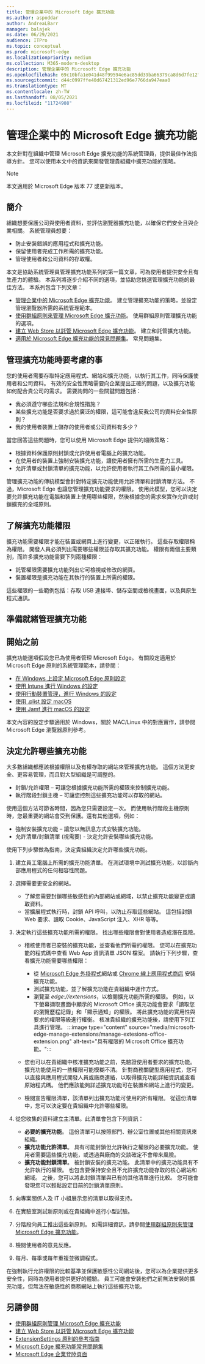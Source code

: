 ```yaml
---
title: 管理企業中的 Microsoft Edge 擴充功能
ms.author: aspoddar
author: AndreaLBarr
manager: balajek
ms.date: 06/29/2021
audience: ITPro
ms.topic: conceptual
ms.prod: microsoft-edge
ms.localizationpriority: medium
ms.collection: M365-modern-desktop
description: 管理企業中的 Microsoft Edge 擴充功能
ms.openlocfilehash: 69c10bfa1e041d48f99594e6ac85dd39ba66379ca8d6d7fe12f1bdef6f3b54fe
ms.sourcegitcommit: d44c0997ffe40d67421312ed96e7766da947eaa0
ms.translationtype: MT
ms.contentlocale: zh-TW
ms.lasthandoff: 08/05/2021
ms.locfileid: "11724908"
---
```

# <a name="manage-microsoft-edge-extensions-in-the-enterprise"></a>管理企業中的 Microsoft Edge 擴充功能

本文針對在組織中管理 Microsoft Edge 擴充功能的系統管理員，提供最佳作法指導方針。 您可以使用本文中的資訊來開發管理貴組織中擴充功能的策略。

> [!NOTE]
> 本文適用於 Microsoft Edge 版本 77 或更新版本。

## <a name="introduction"></a>簡介

組織想要保護公司與使用者資料，並評估瀏覽器擴充功能，以確保它們安全且與企業相關。 系統管理員想要：

- 防止安裝錯誤的應用程式和擴充功能。
- 保留使用者完成工作所需的擴充功能。
- 管理使用者和公司資料的存取權。  

本文是協助系統管理員管理擴充功能系列的第一篇文章，可為使用者提供安全且有生產力的體驗。 本系列將逐步介紹不同的選項，並協助您挑選管理擴充功能的最佳方法。 本系列包含下列文章：

- [管理企業中的 Microsoft Edge 擴充功能](microsoft-edge-manage-extensions.md)。 建立管理擴充功能的策略，並設定管理瀏覽器所需的系統管理範本。
- [使用群組原則來管理 Microsoft Edge 擴充功能](microsoft-edge-manage-extensions-policies.md)。 使用群組原則管理擴充功能的選項。
- [建立 Web Store 以託管 Microsoft Edge 擴充功能](microsoft-edge-manage-extensions-webstore.md)。 建立和託管擴充功能。
- [適用於 Microsoft Edge 擴充功能的常見問題集](microsoft-edge-manage-extensions-faq.md)。 常見問題集。

## <a name="things-to-consider-when-managing-extensions"></a>管理擴充功能時要考慮的事

您的使用者需要存取特定應用程式、網站和擴充功能，以執行其工作，同時保護使用者和公司資料。 有效的安全性策略需要向企業提出正確的問題，以及擴充功能如何配合貴公司的需求。 需要詢問的一些關鍵問題包括：

- 我必須遵守哪些法規和合規性措施？
- 某些擴充功能是否要求過於廣泛的權限，這可能會違反我公司的資料安全性原則？
- 我的使用者裝置上儲存的使用者或公司資料有多少？

當您回答這些問題時，您可以使用 Microsoft Edge 提供的細微策略：

- 根據資料保護原則封鎖或允許使用者電腦上的擴充功能。
- 在使用者的裝置上強制安裝擴充功能，讓使用者擁有所需的生產力工具。
- 允許清單或封鎖清單的擴充功能，以允許使用者執行其工作所需的最小權限。

管理擴充功能的傳統模型會針對特定擴充功能使用允許清單和封鎖清單方法。 不過，Microsoft Edge 也讓您管理擴充功能要求的權限。 使用此模型，您可以決定要允許擴充功能在電腦和裝置上使用哪些權限，然後根據您的需求來實作允許或封鎖擴充的全域原則。  

## <a name="understand-extension-permissions"></a>了解擴充功能權限

擴充功能需要權限才能在裝置或網頁上進行變更，以正確執行。 這些存取權限稱為權限。 開發人員必須列出需要哪些權限並存取其擴充功能。 權限有兩個主要類別，而許多擴充功能需要下列兩種權限：

- 託管權限需要擴充功能列出它可檢視或修改的網頁。
- 裝置權限是擴充功能在其執行的裝置上所需的權限。

這些權限的一些範例包括：存取 USB 連接埠、儲存空間或檢視畫面，以及與原生程式通訊。  

## <a name="get-ready-to-manage-extensions"></a>準備就緒管理擴充功能

## <a name="before-you-begin"></a>開始之前

擴充功能選項假設您已為使用者管理 Microsoft Edge。 有關設定適用於 Microsoft Edge 原則的系統管理範本，請參閱：

-   [在 Windows 上設定 Microsoft Edge 原則設定](/DeployEdge/configure-microsoft-edge)
-   [使用 Intune 進行 Windows 的設定](/mem/intune/configuration/administrative-templates-configure-edge?bc=https%3a%2f%2fdocs.microsoft.com%2fDeployEdge%2fbreadcrumb%2ftoc.json&toc=https%3a%2f%2fdocs.microsoft.com%2fDeployEdge%2ftoc.json)
-   [使用行動裝置管理，進行 Windows 的設定](/deployedge/configure-edge-with-mdm)
-   [使用 .plist 設定 macOS](/deployedge/configure-microsoft-edge-on-mac)
-   [使用 Jamf 進行 macOS 的設定](/deployedge/configure-microsoft-edge-on-mac-jamf)

本文內容的設定步驟適用於 Windows，關於 MAC/Linux 中的對應實作，請參閱 Microsoft Edge 瀏覽器原則參考。

## <a name="decide-which-extensions-to-allow"></a>決定允許哪些擴充功能

大多數組織都應該根據權限以及有權存取的網站來管理擴充功能。 這個方法更安全、更容易管理，而且對大型組織是可調整的。  

- 封鎖/允許權限 – 可讓您根據擴充功能所需的權限來控制擴充功能。
- 執行階段封鎖主機 – 可讓您控制這些擴充功能可以存取的網站。

使用這個方法可節省時間，因為您只需要設定一次。 而使用執行階段主機原則時，您最重要的網站會受到保護。還有其他選項，例如：

-   強制安裝擴充功能 – 讓您以無訊息方式安裝擴充功能。
-   允許清單/封鎖清單 (視需要) - 決定允許安裝哪些擴充功能。

使用下列步驟做為指南，決定貴組織決定允許哪些擴充功能。

1. 建立員工電腦上所需的擴充功能清單。 在測試環境中測試擴充功能，以診斷內部應用程式的任何相容性問題。
2. 選擇需要更安全的網站。

   - 了解您需要封鎖哪些敏感性的內部網站或網域，以禁止擴充功能變更或讀取資料。  
   - 當擴展程式執行時，封鎖 API 呼叫，以防止存取這些網站。 這包括封鎖 Web 要求、讀取 Cookie、JavaScript 注入、XHR 等等。

3. 決定執行這些擴充功能所需的權限。 找出哪些權限會對使用者造成潛在風險。

   - 稽核使用者已安裝的擴充功能，並查看他們所需的權限。 您可以在擴充功能的程式碼中查看 Web App 資訊清單 JSON 檔案。 請執行下列步驟，查看擴充功能需要哪些權限：

     - 從 [Microsoft Edge 外掛程式](https://microsoftedge.microsoft.com/addons/)網站或 [Chrome 線上應用程式商店](https://chrome.google.com/webstore) 安裝擴充功能。
     - 測試擴充功能，並了解擴充功能在貴組織中運作方式。
     - 瀏覽至 *edge://extensions*，以檢閱擴充功能所需的權限。 例如，以下螢幕擷取畫面中顯示的 Microsoft Office 擴充功能會要求「讀取您的瀏覽歷程記錄」和「顯示通知」的權限。 將此擴充功能的實用性與要求的權限等級進行權衡。 核准貴組織的擴充功能後，請使用下列工具進行管理。
   :::image type="content" source="media/microsoft-edge-manage-extensions/manage-extesions-office-extension.png" alt-text="具有權限的 Microsoft Office 擴充功能。":::

   - 您也可以在貴組織中核准擴充功能之前，先驗證使用者要求的擴充功能。 擴充功能使用的一些權限可能模糊不清。 針對商務關鍵型應用程式，您可以直接與應用程式開發人員或廠商連絡，以取得擴充功能詳細資訊或查看原始程式碼。 他們應該能夠詳述擴充功能可在裝置和網站上進行的變更。
   - 檢閱宣告權限清單，該清單列出擴充功能可使用的所有權限。 從這份清單中，您可以決定要在貴組織中允許哪些權限。

4. 從您收集的資料建立主清單。此清單會包含下列資訊：

   - **必要的擴充功能**。 這份清單可以按照部門、辦公室位置或其他相關資訊來組織。
   - **擴充功能允許清單**。 具有可能封鎖但允許執行之權限的必要擴充功能。 使用者需要這些擴充功能，或透過與廠商的交談確定不會帶來風險。
   - **擴充功能封鎖清單**。 被封鎖安裝的擴充功能。 此清單中的擴充功能具有不允許執行的權限。 也包含要保持安全且不允許擴充功能存取的核心網站和網域。 之後，您可以將此封鎖清單與已有的其他清單進行比較。 您可能會發現您可以輕鬆設定目前的封鎖清單原則。

5. 向專案關係人及 IT 小組展示您的清單以取得支持。
6. 在實驗室測試新原則或在貴組織中進行小型試驗。
7. 分階段向員工推出這些新原則。 如需詳細資訊，請參閱[使用群組原則來管理 Microsoft Edge 擴充功能](microsoft-edge-manage-extensions-policies.md)。
8. 檢閱使用者的意見反應。
9. 每月、每季或每年重複並微調程式。

在強制執行允許權限的比較基準並保護敏感性公司網站後，您可以為企業提供更多安全性，同時為使用者提供更好的體驗。 員工可能會安裝他們之前無法安裝的擴充功能，但無法在敏感性的商務網站上執行這些擴充功能。  

## <a name="see-also"></a>另請參閱

- [使用群組原則管理 Microsoft Edge 擴充功能](microsoft-edge-manage-extensions-policies.md)
- [建立 Web Store 以託管 Microsoft Edge 擴充功能](microsoft-edge-manage-extensions-webstore.md)
- [ExtensionSettings 原則的參考指南](microsoft-edge-manage-extensions-ref-guide.md)
- [Microsoft Edge 擴充功能常見問題集](microsoft-edge-manage-extensions-faq.md)
- [Microsoft Edge 企業登陸頁面](https://aka.ms/EdgeEnterprise)